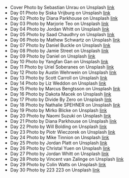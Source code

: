 - Cover Photo by Sebastian Unrau on Unsplash [link](https://unsplash.com/photos/sp-p7uuT0tw)
- Day 01 Photo by Siska Vrijburg on Unsplash [link](https://unsplash.com/photos/AjyF1e_AGmc)
- Day 02 Photo by Diana Parkhouse on Unsplash [link](https://unsplash.com/photos/1tsAbBciTic)
- Day 03 Photo by Marjorie Teo on Unsplash [link](https://unsplash.com/photos/M6TDQYvMVhE)
- Day 04 Photo by Jordan Whitt on Unsplash [link](https://unsplash.com/photos/eqJaXgR1Pmc)
- Day 05 Photo by Saad Chaudhry on Unsplash [link](https://unsplash.com/photos/bAXqzTJ_OdQ)
- Day 06 Photo by Mathew Schwartz on Unsplash [link](https://unsplash.com/photos/gVU53-ppFMc)
- Day 07 Photo by Daniel Buckle on Unsplash [link](https://unsplash.com/photos/DpinkgB4lB0)
- Day 08 Photo by Jamie Street on Unsplash [link](https://unsplash.com/photos/bS9kC1eJ8lc)
- Day 09 Photo by Daniel on Unsplash [link](https://unsplash.com/photos/dull_SO_ZOM)
- Day 10 Photo by Yangfan Gan on Unsplash [link](https://unsplash.com/photos/Z8XMAHDpjyU)
- Day 11 Photo by Uriel Soberanes on Unsplash [link](https://unsplash.com/photos/2eet_WIW-4Q)
- Day 12 Photo by Austin Wehrwein on Unsplash [link](https://unsplash.com/photos/bgt8qbaIgq8)
- Day 13 Photo by Scott Carroll on Unsplash [link](https://unsplash.com/photos/favQn8WgRyk)
- Day 14 Photo by Liz Weddon on Unsplash [link](https://unsplash.com/photos/Uncdy8uz1lI)
- Day 15 Photo by Marcus Bengtsson on Unsplash [link](https://unsplash.com/photos/xujzntUAOhg)
- Day 16 Photo by Dakota Macek on Unsplash [link](https://unsplash.com/photos/L8wLVAM9na8)
- Day 17 Photo by Divide By Zero on Unsplash [link](https://unsplash.com/photos/euumRuGwSfs)
- Day 18 Photo by Nathalie SPEHNER on Unsplash [link](https://unsplash.com/photos/9dc1HBMyfcM)
- Day 19 Photo by Mirko Blicke on Unsplash [link](https://unsplash.com/photos/4uP5c6QIon0)
- Day 20 Photo by Naomi Suzuki on Unsplash [link](https://unsplash.com/photos/XZWY86iXx-U)
- Day 21 Photo by Diana Parkhouse on Unsplash [link](https://unsplash.com/photos/BIEAbVJ6AZk)
- Day 22 Photo by Will Bolding on Unsplash [link](https://unsplash.com/photos/rCfvmsgo5qs)
- Day 23 Photo by Piotr Wieczorek on Unsplash [link](https://unsplash.com/photos/LPLDjHErgII)
- Day 24 Photo by Mike Tinnion on Unsplash [link](https://unsplash.com/photos/BA7da404ekg)
- Day 25 Photo by Jordan Platt on Unsplash [link](https://unsplash.com/photos/A1FW9lntloA)
- Day 26 Photo by Christal Yuen on Unsplash [link](https://unsplash.com/photos/wu14HwPv6f0)
- Day 27 Photo by Jordan Whitt on Unsplash [link](https://unsplash.com/photos/zFj4XdcHaqc)
- Day 28 Photo by Vincent van Zalinge on Unsplash [link](https://unsplash.com/photos/JBdlVj3Mg5I)
- Day 29 Photo by Colin Watts on Unsplash [link](https://unsplash.com/photos/4MQ8vLHv7RY)
- Day 30 Photo by 223 223 on Unsplash [link](https://unsplash.com/photos/MlmN7bHBhE4)